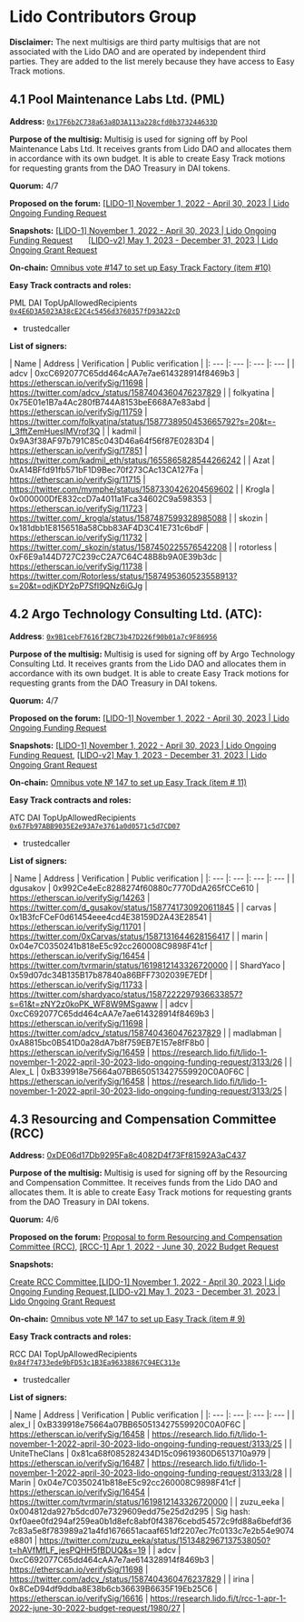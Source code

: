 # Lido Contributors Group 

**Disclaimer:** The next multisigs are third party multisigs that are not associated with the Lido DAO and are operated by independent third parties. They are added to the list merely because they have access to Easy Track motions.

## 4.1 Pool Maintenance Labs Ltd. (PML)

**Address:** [`0x17F6b2C738a63a8D3A113a228cfd0b373244633D`](https://app.safe.global/settings/setup?safe=eth:0x17F6b2C738a63a8D3A113a228cfd0b373244633D)

**Purpose of the multisig:** Multisig is used for signing off by Pool Maintenance Labs Ltd. It receives grants from Lido DAO and allocates them in accordance with its own budget. It is able to create Easy Track motions for requesting grants from the DAO Treasury in DAI tokens.

**Quorum:** 4/7

**Proposed on the forum:** [[LIDO-1] November 1, 2022 - April 30, 2023 | Lido Ongoing Funding Request](https://research.lido.fi/t/lido-1-november-1-2022-april-30-2023-lido-ongoing-funding-request/3133)

**Snapshots:** [[LIDO-1] November 1, 2022 - April 30, 2023 | Lido Ongoing Funding Request](https://snapshot.org/#/lido-snapshot.eth/proposal/0xce01f9f6521b7873e1fd59564b64ee13f4d2dfd5251c996e61ed4258df9de685)	       [[LIDO-v2] May 1, 2023 - December 31, 2023 | Lido Ongoing Grant Request](https://snapshot.org/#/lido-snapshot.eth/proposal/0xdf57d5600ca8c0485a17de035afffe3b918e6059a6ba10bec71fb04f4041b41d)

**On-chain:** [Omnibus vote #147 to set up Easy Track Factory (item #10)](https://vote.lido.fi/vote/147) 

**Easy Track contracts and roles:**

PML DAI TopUpAllowedRecipients [`0x4E6D3A5023A38cE2C4c5456d3760357fD93A22cD`](https://etherscan.io/address/0x4E6D3A5023A38cE2C4c5456d3760357fD93A22cD#readContract)

- trustedcaller

**List of signers:**

| Name | Address | Verification | Public verification |
|: --- |: --- |: --- |: --- |
| adcv | 0xcC692077C65dd464cAA7e7ae614328914f8469b3 | https://etherscan.io/verifySig/11698 | https://twitter.com/adcv_/status/1587404360476237829 |
| folkyatina | 0x75E01e1B7a4Ac280fB744A8153beE668A7e83abd | https://etherscan.io/verifySig/11759 | https://twitter.com/folkyatina/status/1587738950453665792?s=20&t=-I_3fftZemHuesIMVrof3Q |
| kadmil | 0x9A3f38AF97b791C85c043D46a64f56f87E0283D4 | https://etherscan.io/verifySig/17851 | https://twitter.com/kadmil_eth/status/1655865828544266242 |
| Azat | 0xA14BFfd91fb571bF1D9Bec70f273CAc13CA127Fa | https://etherscan.io/verifySig/11715 | https://twitter.com/mymphe/status/1587330426204569602 |
| Krogla | 0x000000DfE832ccD7a4011a1Fca34602C9a598353 | https://etherscan.io/verifySig/11723 | https://twitter.com/_krogla/status/1587487599328985088 |
| skozin | 0x181dbb1E8156518a58Cbb83AF4D3C41E731c6bdF | https://etherscan.io/verifySig/11732 | https://twitter.com/_skozin/status/1587450225576542208 |
| rotorless | 0xF6E9a144D727C239cC2A7C64C48B8b9A0E39b3dc | https://etherscan.io/verifySig/11738 | https://twitter.com/Rotorless/status/1587495360523558913?s=20&t=odjKDY2pP7SfI9QNz6iGJg |

## 4.2 Argo Technology Consulting Ltd. (ATC):

**Address**: [`0x9B1cebF7616f2BC73b47D226f90b01a7c9F86956`](https://app.safe.global/settings/setup?safe=eth:0x9B1cebF7616f2BC73b47D226f90b01a7c9F86956)

**Purpose of the multisig:** Multisig is used for signing off by Argo Technology Consulting Ltd. It receives grants from the Lido DAO and allocates them in accordance with its own budget. It is able to create Easy Track motions for requesting grants from the DAO Treasury in DAI tokens.

**Quorum:** 4/7

**Proposed on the forum:** [[LIDO-1] November 1, 2022 - April 30, 2023 | Lido Ongoing Funding Request](https://research.lido.fi/t/lido-1-november-1-2022-april-30-2023-lido-ongoing-funding-request/3133)

**Snapshots:** [[LIDO-1] November 1, 2022 - April 30, 2023 | Lido Ongoing Funding Request](https://snapshot.org/#/lido-snapshot.eth/proposal/0xce01f9f6521b7873e1fd59564b64ee13f4d2dfd5251c996e61ed4258df9de685), [[LIDO-v2] May 1, 2023 - December 31, 2023 | Lido Ongoing Grant Request](https://snapshot.org/#/lido-snapshot.eth/proposal/0xdf57d5600ca8c0485a17de035afffe3b918e6059a6ba10bec71fb04f4041b41d)

**On-chain:** [Omnibus vote № 147 to set up Easy Track (item # 11)](https://vote.lido.fi/vote/147)

**Easy Track contracts and roles:**

ATC DAI TopUpAllowedRecipients [`0x67Fb97ABB9035E2e93A7e3761a0d0571c5d7CD07`](https://etherscan.io/address/0x67Fb97ABB9035E2e93A7e3761a0d0571c5d7CD07)

- trustedcaller

**List of signers:**

| Name | Address | Verification | Public verification |
|: --- |: --- |: --- |: --- |
| dgusakov | 0x992Ce4eEc8288274f60880c7770DdA265fCCe610 | https://etherscan.io/verifySig/14263 | https://twitter.com/d_gusakov/status/1587741730920611845 |
| carvas | 0x1B3fcFCeF0d61454eee4cd4E38159D2A43E28541 | https://etherscan.io/verifySig/11701 | https://twitter.com/0xCarvas/status/1587131644628156417 |
| marin | 0x04e7C0350241b818eE5c92cc260008C9898F41cf | https://etherscan.io/verifySig/16454 | https://twitter.com/tvrmarin/status/1619812143326720000 |
| ShardYaco | 0x59d07dc34B135B17b87840a86BFF7302039E7EDf | https://etherscan.io/verifySig/11733 | https://twitter.com/shardyaco/status/1587222297936633857?s=61&t=zNY2z0koPK_WF8W9MSgaww |
| adcv | 0xcC692077C65dd464cAA7e7ae614328914f8469b3 | https://etherscan.io/verifySig/11698 | https://twitter.com/adcv_/status/1587404360476237829 |
| madlabman | 0xA8815bc0B541D0a28dA7b8f759EB7E157e8fF8b0 | https://etherscan.io/verifySig/16459 | https://research.lido.fi/t/lido-1-november-1-2022-april-30-2023-lido-ongoing-funding-request/3133/26 |
| Alex_L | 0xB339918e75664a07BB650513427559920C0A0F6C | https://etherscan.io/verifySig/16458 | https://research.lido.fi/t/lido-1-november-1-2022-april-30-2023-lido-ongoing-funding-request/3133/25 |

## 4.3 Resourcing and Compensation Committee (RCC)

**Address:** [0xDE06d17Db9295Fa8c4082D4f73Ff81592A3aC437](https://app.safe.global/settings/setup?safe=eth:0xDE06d17Db9295Fa8c4082D4f73Ff81592A3aC437)[](https://etherscan.io/address/0xDE06d17Db9295Fa8c4082D4f73Ff81592A3aC437)

**Purpose of the multisig:** Multisig is used for signing off by the Resourcing and Compensation Committee. It receives funds from the Lido DAO and allocates them. It is able to create Easy Track motions for requesting grants from the DAO Treasury in DAI tokens.

**Quorum:** 4/6

**Proposed on the forum:** [Proposal to form Resourcing and Compensation Committee (RCC)](https://research.lido.fi/t/proposal-to-form-resourcing-and-compensation-committee-rcc/1767), [[RCC-1] Apr 1, 2022 - June 30, 2022 Budget Request](https://research.lido.fi/t/rcc-1-apr-1-2022-june-30-2022-budget-request/1980)

**Snapshots:**

[Create RCC Committee](https://snapshot.org/#/lido-snapshot.eth/proposal/0x008ce8f95382c70216820a39d717c6b494348aa474917b6351819af527bc2a54),[[LIDO-1] November 1, 2022 - April 30, 2023 | Lido Ongoing Funding Request](https://snapshot.org/#/lido-snapshot.eth/proposal/0xce01f9f6521b7873e1fd59564b64ee13f4d2dfd5251c996e61ed4258df9de685),[[LIDO-v2] May 1, 2023 - December 31, 2023 | Lido Ongoing Grant Request](https://snapshot.org/#/lido-snapshot.eth/proposal/0xdf57d5600ca8c0485a17de035afffe3b918e6059a6ba10bec71fb04f4041b41d)

**On-chain:** [Omnibus vote № 147 to set up Easy Track (item # 9)](https://vote.lido.fi/vote/147)

**Easy Track contracts and roles:**

RCC DAI TopUpAllowedRecipients [`0x84f74733ede9bFD53c1B3Ea96338867C94EC313e`](https://etherscan.io/address/0x84f74733ede9bFD53c1B3Ea96338867C94EC313e)

- trustedcaller



**List of signers:**

| Name | Address | Verification | Public verification |
|: --- |: --- |: --- |: --- |
| alex_l | 0xB339918e75664a07BB650513427559920C0A0F6C | https://etherscan.io/verifySig/16458 | https://research.lido.fi/t/lido-1-november-1-2022-april-30-2023-lido-ongoing-funding-request/3133/25 |
| UniteTheClans | 0x81ca68f085282434D15c09619360D6513710a979 | https://etherscan.io/verifySig/16487 | https://research.lido.fi/t/lido-1-november-1-2022-april-30-2023-lido-ongoing-funding-request/3133/28 |
| Marin | 0x04e7C0350241b818eE5c92cc260008C9898F41cf | https://etherscan.io/verifySig/16454 | https://twitter.com/tvrmarin/status/1619812143326720000 |
| zuzu_eeka | 0x004812da927b5dcd07e7329609edd75e25d2d295 | Sig hash: 0xf0aee0fd294af259ea0b1d8efc8abf0f43876cebd54572c9fd88a6befdf367c83a5e8f783989a21a4fd1676651acaaf651df2207ec7fc0133c7e2b54e9074e8801 | https://twitter.com/zuzu_eeka/status/1513482967137538050?t=hAVfMfLF_jesPQHH5fBDUQ&s=19 |
| adcv | 0xcC692077C65dd464cAA7e7ae614328914f8469b3 | https://etherscan.io/verifySig/11698 | https://twitter.com/adcv_/status/1587404360476237829 |
| irina | 0x8CeD94df9ddba8E38b6cb36639B6635F19Eb25C6 | https://etherscan.io/verifySig/16616 | https://research.lido.fi/t/rcc-1-apr-1-2022-june-30-2022-budget-request/1980/27 |